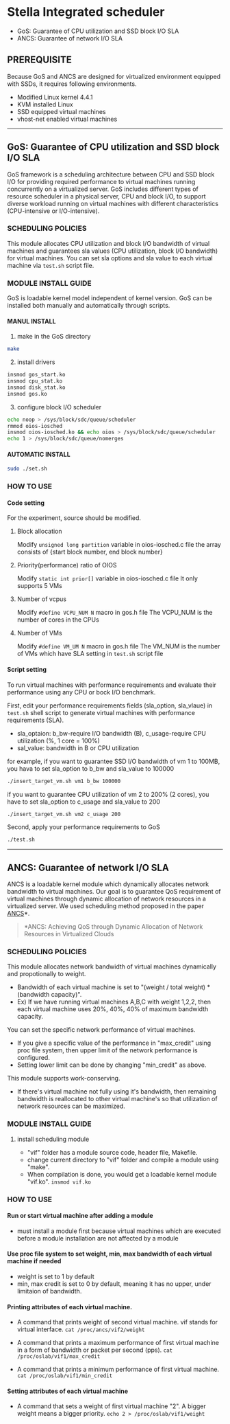 # Stella Integrated scheduler
* GoS: Guarantee of CPU utilization and SSD block I/O SLA
* ANCS: Guarantee of network I/O SLA

## PREREQUISITE
Because GoS and ANCS are designed for virtualized environment equipped with SSDs, it requires following environments.
* Modified Linux kernel 4.4.1
* KVM installed Linux
* SSD equipped virtual machines
* vhost-net enabled virtual machines

---
## GoS: Guarantee of CPU utilization and SSD block I/O SLA

GoS framework is a scheduling architecture between CPU and SSD block I/O for providing required performance to virtual machines running concurrently on a virtualized server.
GoS includes different types of resource scheduler in a physical server, CPU and block I/O, to support diverse workload running on virtual machines with different characteristics (CPU-intensive or I/O-intensive).

### SCHEDULING POLICIES

This module allocates CPU utilization and block I/O bandwidth of virtual machines and 
guarantees sla values (CPU utilization, block I/O bandwidth) for virtual machines.
You can set sla options and sla value to each virtual machine via ```test.sh``` script file.

### MODULE INSTALL GUIDE

GoS is loadable kernel model independent of kernel version.
GoS can be installed both manually and automatically through scripts.

#### MANUL INSTALL
1. make in the GoS directory
```sh
make
```
2. install drivers
```sh
insmod gos_start.ko
insmod cpu_stat.ko
insmod disk_stat.ko
insmod gos.ko
```
3. configure block I/O scheduler
```sh
echo noop > /sys/block/sdc/queue/scheduler
rmmod oios-iosched
insmod oios-iosched.ko && echo oios > /sys/block/sdc/queue/scheduler
echo 1 > /sys/block/sdc/queue/nomerges
```

#### AUTOMATIC INSTALL
```sh
sudo ./set.sh
```

### HOW TO USE

#### Code setting

For the experiment, source should be modified. 
1. Block allocation

    Modify ```unsigned long partition``` variable in oios-iosched.c file
    the array consists of {start block number, end block number}

2. Priority(performance) ratio of OIOS

    Modify ```static int prior[]``` variable in oios-iosched.c file
    It only supports 5 VMs

3. Number of vcpus

    Modify ```#define VCPU_NUM N``` macro in gos.h file
    The VCPU_NUM is the number of cores in the CPUs

4. Number of VMs

    Modify ```#define VM_UM N``` macro in gos.h file
    The VM_NUM is the number of VMs which have SLA setting in ```test.sh``` script file 

#### Script setting

To run virtual machines with performance requirements and evaluate their performance using any CPU or bock I/O benchmark.

First, edit your performance requirements fields (sla_option, sla_vlaue) in ```test.sh``` shell script to generate virtual machines with performance requirements (SLA).
* sla_optaion: b_bw-require I/O bandwidth (B), c_usage-require CPU utilization (%, 1 core = 100%)
* sal_value: bandwidth in B or CPU utilization

for example, if you want to guarantee SSD I/O bandwidth of vm 1 to 100MB, you hava to set sla_option to b_bw and sla_value to 100000
```sh
./insert_target_vm.sh vm1 b_bw 100000
```
if you want to guarantee CPU utilization of vm 2 to 200% (2 cores), you have to set sla_option to c_usage and sla_value to 200
```sh
./insert_target_vm.sh vm2 c_usage 200
```

Second, apply your performance requirements to GoS
```sh
./test.sh
```

---
## ANCS: Guarantee of network I/O SLA

ANCS is a loadable kernel module which dynamically allocates network bandwidth to virtual machines. Our goal is to guarantee QoS requirement of virtual machines through dynamic allocation of network resources in a virtualized server. We used scheduling method proposed in the paper [ANCS](https://www.hindawi.com/journals/sp/2016/4708195/abs/)*. 

> *ANCS: Achieving QoS through Dynamic Allocation of Network Resources in Virtualized Clouds


### SCHEDULING POLICIES

This module allocates network bandwidth of virtual machines dynamically and propotionally to weight. 
   - Bandwidth of each virtual machine is set to "(weight / total weight) * (bandwidth capacity)".
   - Ex) If we have running virtual machines A,B,C with weight 1,2,2, then each virtual machine uses 20%, 40%, 40% of maximum bandwidth capacity.


You can set the specific network performance of virtual machines.
   - If you give a specific value of the performance in "max_credit" using proc file system, then upper limit of the network performance is configured.
   - Setting lower limit can be done by changing "min_credit" as above.

This module supports work-conserving.
   - If there's virtual machine not fully using it's bandwidth, then remaining bandwidth is reallocated to other virtual machine's so that utilization of network resources can be maximized.


### MODULE INSTALL GUIDE

1. install scheduling module 
   
	- "vif" folder has a module source code, header file, Makefile.
	- change current directory to "vif" folder and compile a module using "make". 
	- When compilation is done, you would get a loadable kernel module "vif.ko".
			```insmod vif.ko```

### HOW TO USE 

#### Run or start virtual machine after adding a module
   - must install a module first because virtual machines which are executed before a module installation are not affected by a module


#### Use proc file system to set weight, min, max bandwidth of each virtual machine if needed
   - weight is set to 1 by default
   - min, max credit is set to 0 by default, meaning it has no upper, under limitaion of bandwidth.
    
  
#### Printing attributes of each virtual machine.
  
   - A command that prints weight of second virtual machine. vif stands for virtual interface.
			```cat /proc/ancs/vif2/weight```		
		
   - A command that prints a maximum performance of first virtual machine in a form of bandwidth or packet per second (pps).
			```cat /proc/oslab/vif1/max_credit```		
		
   - A command that prints a minimum performance of first virtual machine.
			```cat /proc/oslab/vif1/min_credit```		
		
	
#### Setting attributes of each virtual machine
	
   - A command that sets a weight of first virtual machine "2". A bigger weight means a bigger priority.
			```echo 2 > /proc/oslab/vif1/weight```	
	